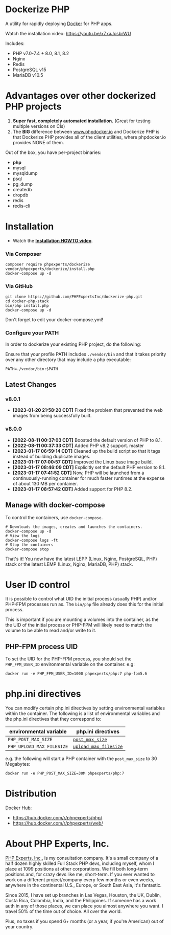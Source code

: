 # Dockerize PHP

A utility for rapidly deploying [Docker](https://www.docker.com) for PHP apps.

Watch the installation video: https://youtu.be/xZxaJcsbrWU

Includes: 
 * PHP v7.0-7.4 + 8.0, 8.1, 8.2
 * Nginx
 * Redis
 * PostgreSQL v15
 * MariaDB v10.5

# Advantages over other dockerized PHP projects

1. **Super fast, completely automated installation.** (Great for testing multiple versions on CIs)
2. The **BIG** difference between www.phpdocker.io and Dockerize PHP is that Dockerize PHP provides all of the client utilities, where phpdocker.io provides NONE of them.

Out of the box, you have per-project binaries:

 * **php**
 * mysql
 * mysqldump
 * psql
 * pg_dump
 * createdb
 * dropdb
 * redis
 * redis-cli

# Installation

* Watch the [**Installation HOWTO video**](https://youtu.be/xZxaJcsbrWU).

### Via Composer

    composer require phpexperts/dockerize
    vendor/phpexperts/dockerize/install.php
    docker-compose up -d

### Via GitHub

    git clone https://github.com/PHPExpertsInc/dockerize-php.git
    cd docker-php-stack
    bin/php install.php
    docker-compose up -d
    
Don't forget to edit your docker-compose.yml!

### Configure your PATH

In order to dockerize your existing PHP project, do the following:

Ensure that your profile PATH includes `./vendor/bin` and that it takes priority over any other directory that may include a php executable:

    PATH=./vendor/bin:$PATH

## Latest Changes

### v8.0.1
* **[2023-01-20 21:58:20 CDT]** Fixed the problem that prevented the web images from being successfully built.

### v8.0.0
* **[2022-08-11 00:37:03 CDT]** Boosted the default version of PHP to 8.1.
* **[2022-08-11 00:37:33 CDT]** Added PHP v8.2 support. master
* **[2023-01-17 06:59:14 CDT]** Cleaned up the build script so that it tags instead of building duplicate images.
* **[2023-01-17 07:00:57 CDT]** Improved the Linux base image build.
* **[2023-01-17 08:46:09 CDT]** Explicitly set the default PHP version to 8.1.
* **[2023-01-17 07:41:52 CDT]** Now, PHP will be launched from a continuously-running container for much faster runtimes at the expense of about 130 MB per container.
* **[2023-01-17 08:57:42 CDT]** Added support for PHP 8.2.

## Manage with docker-compose

To control the containers, use `docker-compose`.
  
    # Downloads the images, creates and launches the containers.
    docker-compose up -d
    # View the logs
    docker-compose logs -ft
    # Stop the containers
    docker-compose stop

That's it! You now have the latest LEPP (Linux, Nginx, PostgreSQL, PHP) stack or
the latest LEMP (Linux, Nginx, MariaDB, PHP) stack.

# User ID control

It is possible to control what UID the initial process (usually PHP) and/or PHP-FPM processes run as. The `bin/php` file already does this for the initial process.

This is important if you are mounting a volumes into the container, as the the UID of the initial process or PHP-FPM will likely need to match the volume to be able to read and/or write to it.

## PHP-FPM process UID

To set the UID for the PHP-FPM process, you should set the `PHP_FPM_USER_ID` environmental variable on the container. e.g:

    docker run -e PHP_FPM_USER_ID=1000 phpexperts/php:7 php-fpm5.6

# php.ini directives

You can modify certain php.ini directives by setting environmental variables within the container. The following is a list of environmental variables and the php.ini directives that they correspond to:

| environmental variable  | php.ini directives                                                                       |
|-------------------------|---------------------------------------------------------------------------------------|
| `PHP_POST_MAX_SIZE`       | [`post_max_size`](http://php.net/manual/en/ini.core.php#ini.post-max-size)              |
| `PHP_UPLOAD_MAX_FILESIZE` | [`upload_max_filesize`](http://php.net/manual/en/ini.core.php#ini.upload-max-filesize)  |

e.g. the following will start a PHP container with the `post_max_size` to 30 Megabytes:

`docker run -e PHP_POST_MAX_SIZE=30M phpexperts/php:7`

# Distribution

Docker Hub:
 * https://hub.docker.com/r/phpexperts/php/
 * https://hub.docker.com/r/phpexperts/web/

# About PHP Experts, Inc.

[PHP Experts, Inc.](https://www.phpexperts.pro/), is my consultation company. It's a small company of a half dozen 
highly skilled Full Stack PHP devs, including myself, whom I place at 1099 positions at other corporations. We fill both 
long-term positions and, for crazy devs like me, short-term. If you ever wanted to work on a different project/company 
every few months or even weeks, anywhere in the continental U.S., Europe, or South East Asia, it's fantastic.  

Since 2015, I have set up branches in Las Vegas, Houston, the UK, Dublin, Costa Rica, Colombia, India, and the Philippines. 
If someone has a work auth in any of those places, we can place you almost anywhere you want. I travel 50% of the time 
out of choice. All over the world.

Plus, no taxes if you spend 6+ months (or a year, if you're American) out of your country. 
